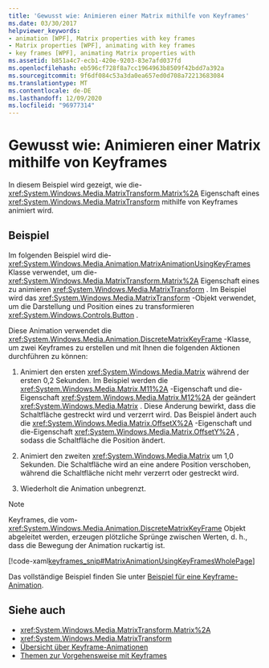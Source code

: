 ```yaml
---
title: 'Gewusst wie: Animieren einer Matrix mithilfe von Keyframes'
ms.date: 03/30/2017
helpviewer_keywords:
- animation [WPF], Matrix properties with key frames
- Matrix properties [WPF], animating with key frames
- key frames [WPF], animating Matrix properties with
ms.assetid: b851a4c7-ecb1-420e-9203-83e7afd037fd
ms.openlocfilehash: eb596cf728f8a7cc1964963b8509f42bdd7a392a
ms.sourcegitcommit: 9f6df084c53a3da0ea657ed0d708a72213683084
ms.translationtype: MT
ms.contentlocale: de-DE
ms.lasthandoff: 12/09/2020
ms.locfileid: "96977314"
---
```

# <a name="how-to-animate-a-matrix-by-using-key-frames"></a>Gewusst wie: Animieren einer Matrix mithilfe von Keyframes
In diesem Beispiel wird gezeigt, wie die- <xref:System.Windows.Media.MatrixTransform.Matrix%2A> Eigenschaft eines <xref:System.Windows.Media.MatrixTransform> mithilfe von Keyframes animiert wird.  
  
## <a name="example"></a>Beispiel  
 Im folgenden Beispiel wird die- <xref:System.Windows.Media.Animation.MatrixAnimationUsingKeyFrames> Klasse verwendet, um die- <xref:System.Windows.Media.MatrixTransform.Matrix%2A> Eigenschaft eines zu animieren <xref:System.Windows.Media.MatrixTransform> . Im Beispiel wird das <xref:System.Windows.Media.MatrixTransform> -Objekt verwendet, um die Darstellung und Position eines zu transformieren <xref:System.Windows.Controls.Button> .  
  
 Diese Animation verwendet die <xref:System.Windows.Media.Animation.DiscreteMatrixKeyFrame> -Klasse, um zwei Keyframes zu erstellen und mit Ihnen die folgenden Aktionen durchführen zu können:  
  
1. Animiert den ersten <xref:System.Windows.Media.Matrix> während der ersten 0,2 Sekunden. Im Beispiel werden die <xref:System.Windows.Media.Matrix.M11%2A> -Eigenschaft und die-Eigenschaft <xref:System.Windows.Media.Matrix.M12%2A> der geändert <xref:System.Windows.Media.Matrix> . Diese Änderung bewirkt, dass die Schaltfläche gestreckt wird und verzerrt wird. Das Beispiel ändert auch die <xref:System.Windows.Media.Matrix.OffsetX%2A> -Eigenschaft und die-Eigenschaft <xref:System.Windows.Media.Matrix.OffsetY%2A> , sodass die Schaltfläche die Position ändert.  
  
2. Animiert den zweiten <xref:System.Windows.Media.Matrix> um 1,0 Sekunden. Die Schaltfläche wird an eine andere Position verschoben, während die Schaltfläche nicht mehr verzerrt oder gestreckt wird.  
  
3. Wiederholt die Animation unbegrenzt.  
  
> [!NOTE]
> Keyframes, die vom- <xref:System.Windows.Media.Animation.DiscreteMatrixKeyFrame> Objekt abgeleitet werden, erzeugen plötzliche Sprünge zwischen Werten, d. h., dass die Bewegung der Animation ruckartig ist.  
  
 [!code-xaml[keyframes_snip#MatrixAnimationUsingKeyFramesWholePage](~/samples/snippets/xaml/VS_Snippets_Wpf/keyframes_snip/XAML/MatrixAnimationUsingKeyFramesExample.xaml#matrixanimationusingkeyframeswholepage)]  
  
 Das vollständige Beispiel finden Sie unter [Beispiel für eine Keyframe-Animation](https://github.com/microsoft/WPF-Samples/tree/master/Animation/KeyFrameAnimation).  
  
## <a name="see-also"></a>Siehe auch

- <xref:System.Windows.Media.MatrixTransform.Matrix%2A>
- <xref:System.Windows.Media.MatrixTransform>
- [Übersicht über Keyframe-Animationen](key-frame-animations-overview.md)
- [Themen zur Vorgehensweise mit Keyframes](key-frame-animation-how-to-topics.md)
